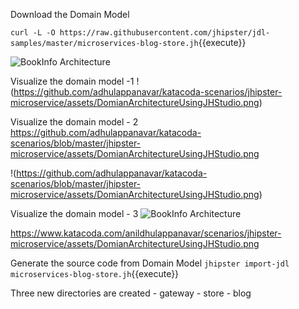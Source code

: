 Download the Domain Model

`curl -L -O https://raw.githubusercontent.com/jhipster/jdl-samples/master/microservices-blog-store.jh`{{execute}}




![BookInfo Architecture](https://katacoda.com/courses/istio/deploy-istio-on-kubernetes/assets/bookinfo-arch.png)

Visualize the domain model -1 
!(https://github.com/adhulappanavar/katacoda-scenarios/jhipster-microservice/assets/DomianArchitectureUsingJHStudio.png)

Visualize the domain model - 2 
https://github.com/adhulappanavar/katacoda-scenarios/blob/master/jhipster-microservice/assets/DomianArchitectureUsingJHStudio.png

!(https://github.com/adhulappanavar/katacoda-scenarios/blob/master/jhipster-microservice/assets/DomianArchitectureUsingJHStudio.png)


Visualize the domain model - 3
![BookInfo Architecture]()

https://www.katacoda.com/anildhulappanavar/scenarios/jhipster-microservice/assets/DomianArchitectureUsingJHStudio.png

Generate the source code from Domain Model
`jhipster import-jdl microservices-blog-store.jh`{{execute}}


Three new directories are created
    - gateway
    - store
    - blog

